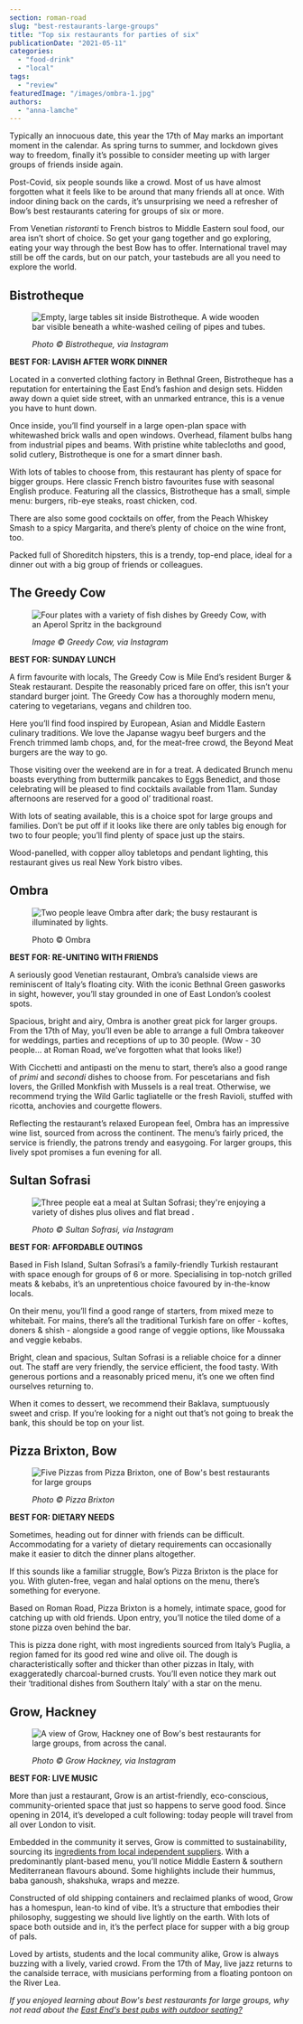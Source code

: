 ```yaml
---
section: roman-road
slug: "best-restaurants-large-groups"
title: "Top six restaurants for parties of six"
publicationDate: "2021-05-11"
categories: 
  - "food-drink"
  - "local"
tags: 
  - "review"
featuredImage: "/images/ombra-1.jpg"
authors: 
  - "anna-lamche"
---
```


Typically an innocuous date, this year the 17th of May marks an important moment in the calendar. As spring turns to summer, and lockdown gives way to freedom, finally it’s possible to consider meeting up with larger groups of friends inside again. 

Post-Covid, six people sounds like a crowd. Most of us have almost forgotten what it feels like to be around that many friends all at once. With indoor dining back on the cards, it’s unsurprising we need a refresher of Bow’s best restaurants catering for groups of six or more. 

From Venetian _ristoranti_ to French bistros to Middle Eastern soul food, our area isn’t short of choice. So get your gang together and go exploring, eating your way through the best Bow has to offer. International travel may still be off the cards, but on our patch, your tastebuds are all you need to explore the world. 

## Bistrotheque

<figure>

![Empty, large tables sit inside Bistrotheque. A wide wooden bar visible beneath a white-washed ceiling of pipes and tubes.](/images/bistro-1-1024x683.jpg)

<figcaption>

_Photo © Bistrotheque, via Instagram_

</figcaption>

</figure>

**BEST FOR: LAVISH AFTER WORK DINNER**

Located in a converted clothing factory in Bethnal Green, Bistrotheque has a reputation for entertaining the East End’s fashion and design sets. Hidden away down a quiet side street, with an unmarked entrance, this is a venue you have to hunt down.  

Once inside, you’ll find yourself in a large open-plan space with whitewashed brick walls and open windows. Overhead, filament bulbs hang from industrial pipes and beams. With pristine white tablecloths and good, solid cutlery, Bistrotheque is one for a smart dinner bash.

With lots of tables to choose from, this restaurant has plenty of space for bigger groups. Here classic French bistro favourites fuse with seasonal English produce. Featuring all the classics, Bistrotheque has a small, simple menu: burgers, rib-eye steaks, roast chicken, cod. 

There are also some good cocktails on offer, from the Peach Whiskey Smash to a spicy Margarita, and there’s plenty of choice on the wine front, too.

Packed full of Shoreditch hipsters, this is a trendy, top-end place, ideal for a dinner out with a big group of friends or colleagues.

## The Greedy Cow

<figure>

![Four plates with a variety of fish dishes by Greedy Cow, with an Aperol Spritz in the background](/images/Greedy-Cow-1-edited.jpg)

<figcaption>

_Image © Greedy Cow, via Instagram_

</figcaption>

</figure>

**BEST FOR: SUNDAY LUNCH**

A firm favourite with locals, The Greedy Cow is Mile End’s resident Burger & Steak restaurant. Despite the reasonably priced fare on offer, this isn’t your standard burger joint. The Greedy Cow has a thoroughly modern menu, catering to vegetarians, vegans and children too. 

Here you’ll find food inspired by European, Asian and Middle Eastern culinary traditions. We love the Japanse wagyu beef burgers and the French trimmed lamb chops, and, for the meat-free crowd, the Beyond Meat burgers are the way to go.

Those visiting over the weekend are in for a treat. A dedicated Brunch menu boasts everything from buttermilk pancakes to Eggs Benedict, and those celebrating will be pleased to find cocktails available from 11am. Sunday afternoons are reserved for a good ol’ traditional roast. 

With lots of seating available, this is a choice spot for large groups and families. Don’t be put off if it looks like there are only tables big enough for two to four people; you’ll find plenty of space just up the stairs. 

Wood-panelled, with copper alloy tabletops and pendant lighting, this restaurant gives us real New York bistro vibes. 

## Ombra

<figure>

![Two people leave Ombra after dark; the busy restaurant is illuminated by lights.](/images/ombra-3-1024x683.jpg)

<figcaption>

Photo © Ombra

</figcaption>

</figure>

**BEST FOR: RE-UNITING WITH FRIENDS**

A seriously good Venetian restaurant, Ombra’s canalside views are reminiscent of Italy’s floating city. With the iconic Bethnal Green gasworks in sight, however, you’ll stay grounded in one of East London’s coolest spots. 

Spacious, bright and airy, Ombra is another great pick for larger groups. From the 17th of May, you’ll even be able to arrange a full Ombra takeover for weddings, parties and receptions of up to 30 people. (Wow - 30 people… at Roman Road, we’ve forgotten what that looks like!)

With Cicchetti and antipasti on the menu to start, there’s also a good range of _primi_ and _secondi_ dishes to choose from. For pescetarians and fish lovers, the Grilled Monkfish with Mussels is a real treat. Otherwise, we recommend trying the Wild Garlic tagliatelle or the fresh Ravioli, stuffed with ricotta, anchovies and courgette flowers. 

Reflecting the restaurant’s relaxed European feel, Ombra has an impressive wine list, sourced from across the continent. The menu’s fairly priced, the service is friendly, the patrons trendy and easygoing. For larger groups, this lively spot promises a fun evening for all.

## Sultan Sofrasi 

<figure>

![Three people eat a meal at Sultan Sofrasi; they're enjoying a variety of dishes plus olives and flat bread .](/images/Sultan-Sofrasi-1024x683.jpg)

<figcaption>

_Photo © Sultan Sofrasi, via Instagram_

</figcaption>

</figure>

**BEST FOR: AFFORDABLE OUTINGS**

Based in Fish Island, Sultan Sofrasi’s a family-friendly Turkish restaurant with space enough for groups of 6 or more. Specialising in top-notch grilled meats & kebabs, it’s an unpretentious choice favoured by in-the-know locals. 

On their menu, you’ll find a good range of starters, from mixed meze to whitebait. For mains, there’s all the traditional Turkish fare on offer - koftes, doners & shish - alongside a good range of veggie options, like Moussaka and veggie kebabs.

Bright, clean and spacious, Sultan Sofrasi is a reliable choice for a dinner out. The staff are very friendly, the service efficient, the food tasty. With generous portions and a reasonably priced menu, it’s one we often find ourselves returning to.

When it comes to dessert, we recommend their Baklava, sumptuously sweet and crisp. If you’re looking for a night out that’s not going to break the bank, this should be top on your list.

## Pizza Brixton, Bow

<figure>

![Five Pizzas from Pizza Brixton, one of Bow's best restaurants for large groups](/images/Pizza-Brixton-1024x683.jpg)

<figcaption>

_Photo © Pizza Brixton_

</figcaption>

</figure>

**BEST FOR: DIETARY NEEDS**

Sometimes, heading out for dinner with friends can be difficult. Accommodating for a variety of dietary requirements can occasionally make it easier to ditch the dinner plans altogether.

If this sounds like a familiar struggle, Bow’s Pizza Brixton is the place for you. With gluten-free, vegan and halal options on the menu, there’s something for everyone.

Based on Roman Road, Pizza Brixton is a homely, intimate space, good for catching up with old friends. Upon entry, you’ll notice the tiled dome of a stone pizza oven behind the bar. 

This is pizza done right, with most ingredients sourced from Italy’s Puglia, a region famed for its good red wine and olive oil. The dough is characteristically softer and thicker than other pizzas in Italy, with exaggeratedly charcoal-burned crusts. You’ll even notice they mark out their ‘traditional dishes from Southern Italy’ with a star on the menu.

## Grow, Hackney

<figure>

![A view of Grow, Hackney one of Bow's best restaurants for large groups, from across the canal.](/images/Grow-1-edited.jpg)

<figcaption>

_Photo © Grow Hackney, via Instagram_

</figcaption>

</figure>

**BEST FOR: LIVE MUSIC**

More than just a restaurant, Grow is an artist-friendly, eco-conscious, community-oriented space that just so happens to serve good food. Since opening in 2014, it’s developed a cult following: today people will travel from all over London to visit.

Embedded in the community it serves, Grow is committed to sustainability, sourcing its [ingredients from local independent suppliers](https://www.theguardian.com/sustainable-business/2015/apr/30/urban-food-growing-east-london-sustainability). With a predominantly plant-based menu, you’ll notice Middle Eastern & southern Mediterranean flavours abound. Some highlights include their hummus, baba ganoush, shakshuka, wraps and mezze.

Constructed of old shipping containers and reclaimed planks of wood, Grow has a homespun, lean-to kind of vibe. It’s a structure that embodies their philosophy, suggesting we should live lightly on the earth. With lots of space both outside and in, it’s the perfect place for supper with a big group of pals.

Loved by artists, students and the local community alike, Grow is always buzzing with a lively, varied crowd. From the 17th of May, live jazz returns to the canalside terrace, with musicians performing from a floating pontoon on the River Lea.

_If you enjoyed learning about Bow's best restaurants for large groups, why not read about the [East End's best pubs with outdoor seating?](https://romanroadlondon.com/best-beer-gardens/)_


